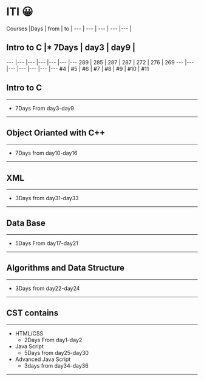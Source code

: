 # ITI :grinning:


Courses |Days | from | to | 
--- | --- | --- | --- |--- |
## **Intro to C** |* 7Days | day3 | day9 |
--- |--- |--- |--- |--- |--- |---
 289 | 285 | 287 | 287 | 272 | 276 | 269
 --- |--- |--- |--- |--- |--- |---
#4 | #5 | #6 | #7 | #8 | #9 | #10 | #11
## **Intro to C**
 ___
   * 7Days From day3-day9
 ___
## **Object Orianted with C++**
 ___
   * 7Days from day10-day16
 ____
## **XML** 
 ___
   * 3Days from day31-day33
 ____
## **Data Base** 
 ___
   * 5Days From day17-day21
 ____
## **Algorithms and Data Structure** 
 ___
   * 3Days from day22-day24
____
## **CST contains**
____
* HTML/CSS
    *  2Days From day1-day2
* Java Script 
    *  5Days from day25-day30
* Advanced Java Script
    *  3days from day34-day36
____



 
             
